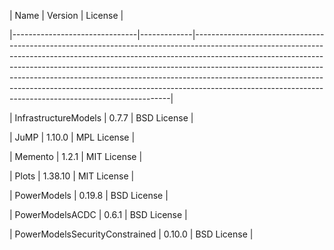 | Name | Version | License |

|-------------------------------|-------------|------------------------------------------------------------------------------------------------------------------------------------------------------------------------------------------------------------------------------------------------------------------------------------------------------------------------------------------------------------------------------------------------------------------------------------------------------------------------------|

| InfrastructureModels | 0.7.7 | BSD License |

| JuMP | 1.10.0 | MPL License |

| Memento | 1.2.1 | MIT License |

| Plots | 1.38.10 | MIT License |

| PowerModels | 0.19.8 | BSD License |

| PowerModelsACDC | 0.6.1 | BSD License |

| PowerModelsSecurityConstrained | 0.10.0 | BSD License |
